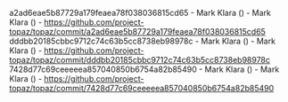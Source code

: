 a2ad6eae5b87729a179feaea78f038036815cd65 - Mark Klara () - Mark Klara () - https://github.com/project-topaz/topaz/commit/a2ad6eae5b87729a179feaea78f038036815cd65
dddbb20185cbbc9712c74c63b5cc8738eb98978c - Mark Klara () - Mark Klara () - https://github.com/project-topaz/topaz/commit/dddbb20185cbbc9712c74c63b5cc8738eb98978c
7428d77c69ceeeeea857040850b6754a82b85490 - Mark Klara () - Mark Klara () - https://github.com/project-topaz/topaz/commit/7428d77c69ceeeeea857040850b6754a82b85490
